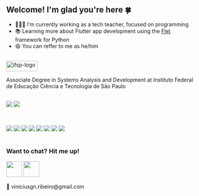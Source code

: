 ## Welcome! I'm glad you're here 🍀

- 👨🏾‍🏫 I’m currently working as a tech teacher, focused on programming
- 📚 Learning more about Flutter app development using the <a href="https://flet.dev" target="_blank">Flet</a> framework for Python
- 😄 You can reffer to me as he/him

<br>

<div>
  <a href="https://imgbb.com/" target="_blank"><img src="https://i.ibb.co/72Krhfr/ifsp-logo.png" alt="ifsp-logo" border="0" width=83 height=28></a>
  <p>Associate Degree in Systems Analysis and Development at Instituto Federal de Educação Ciência e Tecnologia de São Paulo</p>
</div>

<br>
<div style="display: inline_block">
  <img src="https://github-readme-stats.vercel.app/api?username=Vinicius-GRibeiro&show_icons=true&theme=merko">
  <img src="https://github-readme-stats.vercel.app/api/top-langs/?username=Vinicius-GRibeiro&layout=compact&theme=merko">
</div>

<br>


##
<div style="display: inline_block">
  <img src="https://img.shields.io/badge/Python-14354C?style=for-the-badge&logo=python&logoColor=white">
  <img src="https://img.shields.io/badge/Django-092E20?style=for-the-badge&logo=django&logoColor=white">
  <img src="https://img.shields.io/badge/HTML5-E34F26?style=for-the-badge&logo=html5&logoColor=white">
  <img src="https://img.shields.io/badge/CSS3-1572B6?style=for-the-badge&logo=css3&logoColor=white">
  <img src="https://img.shields.io/badge/JavaScript-F7DF1E?style=for-the-badge&logo=javascript&logoColor=black">
  <img src="https://img.shields.io/badge/R-276DC3?style=for-the-badge&logo=r&logoColor=white">
  <img src="https://img.shields.io/badge/PostgreSQL-316192?style=for-the-badge&logo=postgresql&logoColor=white">
  <img src="https://img.shields.io/badge/MySQL-00000F?style=for-the-badge&logo=mysql&logoColor=white">
</div>

<br>

<div>
  <h3>Want to chat? Hit me up!</h3>
  <a href="www.linkedin.com/in/viniciusgabriel-nr" target="_blank"><img src="https://cdn.jsdelivr.net/gh/devicons/devicon@latest/icons/linkedin/linkedin-original.svg" width=42     height=42/></a>
  <a href="www.facebook.com/ViniciusGabriiel/" target="_blank"><img src="https://cdn.jsdelivr.net/gh/devicons/devicon@latest/icons/facebook/facebook-original.svg" width=42     height=42/></a>
  <br>
  <p>📧 viniciusgn.ribeiro@gmail.com</p>
</div>
